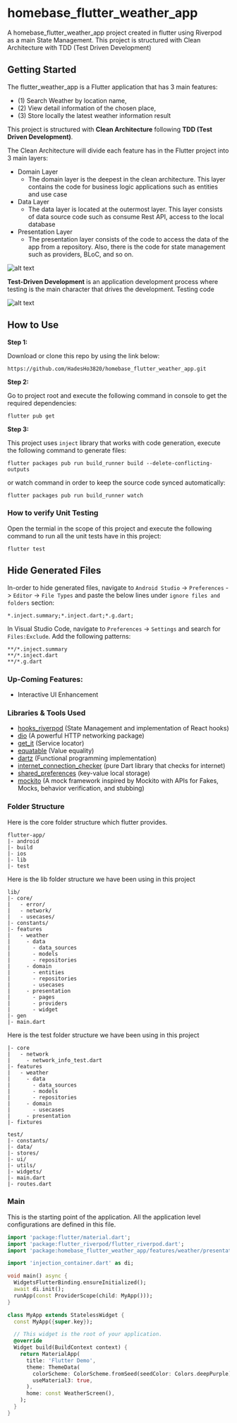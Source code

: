 # homebase_flutter_weather_app

A homebase_flutter_weather_app project created in flutter using Riverpod as a main State Management. This project is structured with Clean Architecture with TDD (Test Driven Development)

## Getting Started

The flutter_weather_app is a Flutter application that has 3 main features:

- (1) Search Weather by location name,
- (2) View detail information of the chosen place,
- (3) Store locally the latest weather information result

This project is structured with **Clean Architecture** following **TDD (Test Driven Development)**.

The Clean Architecture will divide each feature has in the Flutter project into 3 main layers:

- Domain Layer
  - The domain layer is the deepest in the clean architecture. This layer contains the code for business logic applications such as entities and use case
- Data Layer
  - The data layer is located at the outermost layer. This layer consists of data source code such as consume Rest API, access to the local database
- Presentation Layer
  - The presentation layer consists of the code to access the data of the app from a repository. Also, there is the code for state management such as providers, BLoC, and so on.

![alt text](assets/readme_resources/CleanArchitecture.jpeg)

**Test-Driven Development** is an application development process where testing is the main character that drives the development. Testing code

![alt text](assets/readme_resources/tdd.webp)

## How to Use

**Step 1:**

Download or clone this repo by using the link below:

```
https://github.com/HadesHo3820/homebase_flutter_weather_app.git
```

**Step 2:**

Go to project root and execute the following command in console to get the required dependencies:

```
flutter pub get
```

**Step 3:**

This project uses `inject` library that works with code generation, execute the following command to generate files:

```
flutter packages pub run build_runner build --delete-conflicting-outputs
```

or watch command in order to keep the source code synced automatically:

```
flutter packages pub run build_runner watch
```

### How to verify Unit Testing

Open the termial in the scope of this project and execute the following command to run all the unit tests have in this project:

```
flutter test
```

## Hide Generated Files

In-order to hide generated files, navigate to `Android Studio` -> `Preferences` -> `Editor` -> `File Types` and paste the below lines under `ignore files and folders` section:

```
*.inject.summary;*.inject.dart;*.g.dart;
```

In Visual Studio Code, navigate to `Preferences` -> `Settings` and search for `Files:Exclude`. Add the following patterns:

```
**/*.inject.summary
**/*.inject.dart
**/*.g.dart
```

### Up-Coming Features:

- Interactive UI Enhancement

### Libraries & Tools Used

- [hooks_riverpod](https://pub.dev/packages/hooks_riverpod) (State Management and implementation of React hooks)
- [dio](https://pub.dev/packages/dio) (A powerful HTTP networking package)
- [get_it](https://pub.dev/packages/get_it) (Service locator)
- [equatable](https://pub.dev/packages/equatable) (Value equality)
- [dartz](https://pub.dev/packages/dartz) (Functional programming implementation)
- [internet_connection_checker](https://pub.dev/packages?q=internet_connection_checker) (pure Dart library that checks for internet)
- [shared_preferences](https://pub.dev/packages/shared_preferences) (key-value local storage)
- [mockito](https://pub.dev/packages/mockito) (A mock framework inspired by Mockito with APIs for Fakes, Mocks, behavior verification, and stubbing)

### Folder Structure

Here is the core folder structure which flutter provides.

```
flutter-app/
|- android
|- build
|- ios
|- lib
|- test
```

Here is the lib folder structure we have been using in this project

```
lib/
|- core/
|   - error/
|   - network/
|   - usecases/
|- constants/
|- features
|   - weather
|     - data
|       - data_sources
|       - models
|       - repositories
|     - domain
|       - entities
|       - repositories
|       - usecases
|     - presentation
|       - pages
|       - providers
|       - widget
|- gen
|- main.dart
```

Here is the test folder structure we have been using in this project

```
|- core
|   - network
|     - network_info_test.dart
|- features
|   - weather
|     - data
|       - data_sources
|       - models
|       - repositories
|     - domain
|       - usecases
|     - presentation
|- fixtures
```

```
test/
|- constants/
|- data/
|- stores/
|- ui/
|- utils/
|- widgets/
|- main.dart
|- routes.dart
```

### Main

This is the starting point of the application. All the application level configurations are defined in this file.

```dart
import 'package:flutter/material.dart';
import 'package:flutter_riverpod/flutter_riverpod.dart';
import 'package:homebase_flutter_weather_app/features/weather/presentation/pages/local_weather_screen.dart';

import 'injection_container.dart' as di;

void main() async {
  WidgetsFlutterBinding.ensureInitialized();
  await di.init();
  runApp(const ProviderScope(child: MyApp()));
}

class MyApp extends StatelessWidget {
  const MyApp({super.key});

  // This widget is the root of your application.
  @override
  Widget build(BuildContext context) {
    return MaterialApp(
      title: 'Flutter Demo',
      theme: ThemeData(
        colorScheme: ColorScheme.fromSeed(seedColor: Colors.deepPurple),
        useMaterial3: true,
      ),
      home: const WeatherScreen(),
    );
  }
}
```
